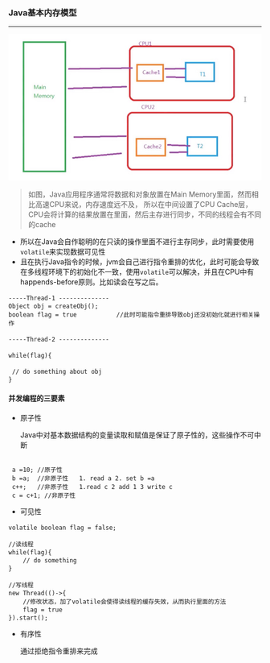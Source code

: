 ### Java基本内存模型

---

![基本内存模型图](../images/java内存模型.jpg)

> 如图，Java应用程序通常将数据和对象放置在Main Memory里面，然而相比高速CPU来说，内存速度远不及，
>所以在中间设置了CPU Cache层，CPU会将计算的结果放置在里面，然后主存进行同步，不同的线程会有不同的cache

- 所以在Java会自作聪明的在只读的操作里面不进行主存同步，此时需要使用`volatile`来实现数据可见性
- 且在执行Java指令的时候，jvm会自己进行指令重排的优化，此时可能会导致在多线程环境下的初始化不一致，使用`volatile`可以解决，并且在CPU中有happends-before原则。比如读会在写之后。
```
-----Thread-1 --------------
Object obj = createObj();
boolean flag = true           //此时可能指令重排导致obj还没初始化就进行相关操作

-----Thread-2 --------------

while(flag){

 // do something about obj
}

```

#### 并发编程的三要素

- 原子性

    Java中对基本数据结构的变量读取和赋值是保证了原子性的，这些操作不可中断
    
``` 
    
 a =10; //原子性
 b =a;  //非原子性   1. read a 2. set b =a
 c++;   //非原子性   1.read c 2 add 1 3 write c
 c = c+1; //非原子性
```

- 可见性

```
volatile boolean flag = false; 

//读线程
while(flag){
    // do something
}

//写线程
new Thread(()->{
    //修改状态，加了volatile会使得读线程的缓存失效，从而执行里面的方法
    flag = true
}).start();
```

- 有序性
    
   通过拒绝指令重排来完成
